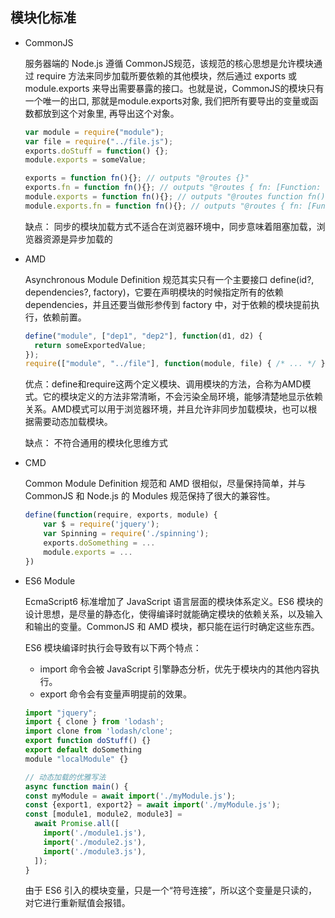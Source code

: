 ## 模块化标准

* CommonJS  

  服务器端的 Node.js 遵循 CommonJS规范，该规范的核心思想是允许模块通过 require 方法来同步加载所要依赖的其他模块，然后通过 exports 或 module.exports 来导出需要暴露的接口。也就是说，CommonJS的模块只有一个唯一的出口, 那就是module.exports对象, 我们把所有要导出的变量或函数都放到这个对象里, 再导出这个对象。

  ```js
  var module = require("module");
  var file = require("../file.js");
  exports.doStuff = function() {};
  module.exports = someValue;

  exports = function fn(){}; // outputs "@routes {}"
  exports.fn = function fn(){}; // outputs "@routes { fn: [Function: fn] }"
  module.exports = function fn(){}; // outputs "@routes function fn(){}"
  module.exports.fn = function fn(){}; // outputs "@routes { fn: [Function: fn] }"
  ```

  缺点： 同步的模块加载方式不适合在浏览器环境中，同步意味着阻塞加载，浏览器资源是异步加载的  

* AMD  

  Asynchronous Module Definition 规范其实只有一个主要接口 define(id?, dependencies?, factory)，它要在声明模块的时候指定所有的依赖 dependencies，并且还要当做形参传到 factory 中，对于依赖的模块提前执行，依赖前置。

  ```js
  define("module", ["dep1", "dep2"], function(d1, d2) {
    return someExportedValue;
  });
  require(["module", "../file"], function(module, file) { /* ... */ });
  ```

  优点：define和require这两个定义模块、调用模块的方法，合称为AMD模式。它的模块定义的方法非常清晰，不会污染全局环境，能够清楚地显示依赖关系。AMD模式可以用于浏览器环境，并且允许非同步加载模块，也可以根据需要动态加载模块。  

  缺点： 不符合通用的模块化思维方式  


* CMD  

  Common Module Definition 规范和 AMD 很相似，尽量保持简单，并与 CommonJS 和 Node.js 的 Modules 规范保持了很大的兼容性。

  ```js
  define(function(require, exports, module) {
      var $ = require('jquery');
      var Spinning = require('./spinning');
      exports.doSomething = ...
      module.exports = ...
  })
  ```

* ES6 Module

  EcmaScript6 标准增加了 JavaScript 语言层面的模块体系定义。ES6 模块的设计思想，是尽量的静态化，使得编译时就能确定模块的依赖关系，以及输入和输出的变量。CommonJS 和 AMD 模块，都只能在运行时确定这些东西。

  ES6 模块编译时执行会导致有以下两个特点：

  - import 命令会被 JavaScript 引擎静态分析，优先于模块内的其他内容执行。
  - export 命令会有变量声明提前的效果。


  ```js
  import "jquery";
  import { clone } from 'lodash';
  import clone from 'lodash/clone';
  export function doStuff() {}
  export default doSomething
  module "localModule" {}

  // 动态加载的优雅写法
  async function main() {
  const myModule = await import('./myModule.js');
  const {export1, export2} = await import('./myModule.js');
  const [module1, module2, module3] =
    await Promise.all([
      import('./module1.js'),
      import('./module2.js'),
      import('./module3.js'),
    ]);
  }
  ```

  由于 ES6 引入的模块变量，只是一个“符号连接”，所以这个变量是只读的，对它进行重新赋值会报错。
